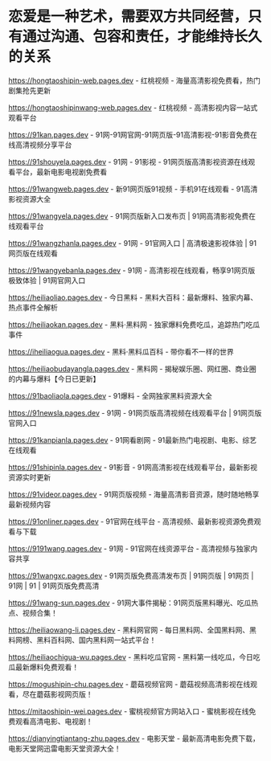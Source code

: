 # 恋爱是一种艺术，需要双方共同经营，只有通过沟通、包容和责任，才能维持长久的关系

https://hongtaoshipin-web.pages.dev - 红桃视频 - 海量高清影视免费看，热门剧集抢先更新

https://hongtaoshipinwang-web.pages.dev - 红桃视频 - 高清影视内容一站式观看平台

https://91kan.pages.dev - 91网-91网官网-91网页版-91高清影视-91影音免费在线高清视频分享平台

https://91shouyela.pages.dev - 91网 - 91影视 - 91网页版高清影视资源在线观看平台，最新电影电视剧免费看

https://91wangweb.pages.dev - 新91网页版91视频 - 手机91在线观看 - 91高清影视资源大全

https://91wangyela.pages.dev - 91网页版新入口发布页 | 91网高清影视免费在线观看平台

https://91wangzhanla.pages.dev - 91网 - 91官网入口 | 高清极速影视体验 | 91网页版在线观看

https://91wangyebanla.pages.dev - 91网 - 高清影视在线观看，畅享91网页版极致体验 | 91网官网入口

https://heiliaoliao.pages.dev - 今日黑料 - 黑料大百科：最新爆料、独家内幕、热点事件全解析

https://heiliaokan.pages.dev - 黑料·黑料网 - 独家爆料免费吃瓜，追踪热门吃瓜事件

https://iheiliaogua.pages.dev - 黑料·黑料瓜百科 - 带你看不一样的世界

https://heiliaobudayangla.pages.dev - 黑料网 - 揭秘娱乐圈、网红圈、商业圈的内幕与爆料【今日已更新】

https://91baoliaola.pages.dev - 91爆料 - 全网独家黑料资源大全

https://91newsla.pages.dev - 91网 - 91网页版高清视频在线观看平台 | 91网页版官网入口

https://91kanpianla.pages.dev - 91网看剧网 - 91最新热门电视剧、电影、综艺在线观看

https://91shipinla.pages.dev - 91影音 - 91网高清影视在线观看平台，最新影视资源实时更新

https://91videor.pages.dev - 91网页版视频 - 海量高清影音资源，随时随地畅享最新视频内容

https://91onliner.pages.dev - 91官网在线平台 - 高清视频、最新影视资源免费观看与下载

https://9191wang.pages.dev - 91网 - 91官网在线资源平台 - 高清视频与独家内容共享

https://91wangxc.pages.dev - 91网页版免费高清发布页 | 91网页版 | 91网页 | 91网 | 91 | 91网页版免费高清

https://91wang-sun.pages.dev - 91网大事件揭秘：91网页版黑料曝光、吃瓜热点、视频合集！

https://heiliaowang-li.pages.dev - 黑料网官网 - 每日黑料网、全国黑料网、黑料网榜、黑料百科网、国内黑料网一站式平台！

https://heiliaochigua-wu.pages.dev - 黑料吃瓜官网 - 黑料第一线吃瓜，今日吃瓜最新爆料免费观看！

https://mogushipin-chu.pages.dev - 蘑菇视频官网 - 蘑菇视频高清影视在线观看，尽在蘑菇影视网页版！

https://mitaoshipin-wei.pages.dev - 蜜桃视频官方网站入口 - 蜜桃影视在线免费观看高清电影、电视剧！

https://dianyingtiantang-zhu.pages.dev - 电影天堂 - 最新高清电影免费下载，电影天堂网迅雷电影天堂资源大全！
